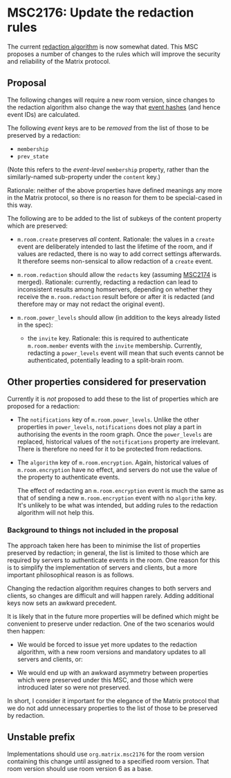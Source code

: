 # MSC2176: Update the redaction rules

The current [redaction
algorithm](https://matrix.org/docs/spec/client_server/r0.5.0#redactions) is now
somewhat dated. This MSC proposes a number of changes to the rules which will
improve the security and reliability of the Matrix protocol.

## Proposal

The following changes will require a new room version, since changes to the
redaction algorithm also change the way that [event
hashes](https://matrix.org/docs/spec/server_server/r0.1.2#calculating-the-reference-hash-for-an-event)
(and hence event IDs) are calculated.

The following *event* keys are to be *removed* from the list of those to be
preserved by a redaction:

 * `membership`
 * `prev_state`

(Note this refers to the *event-level* `membership` property, rather than the
similarly-named sub-property under the `content` key.)

Rationale: neither of the above properties have defined meanings any more in the Matrix
protocol, so there is no reason for them to be special-cased in this way.

The following are to be added to the list of subkeys of the content property
which are preserved:

 * `m.room.create` preserves *all* content. Rationale: the values in a
   `create` event are deliberately intended to last the lifetime of the room,
   and if values are redacted, there is no way to add correct settings
   afterwards. It therefore seems non-sensical to allow redaction of a `create`
   event.

 * `m.room.redaction` should allow the `redacts` key (assuming
   [MSC2174](https://github.com/matrix-org/matrix-doc/pull/2174) is merged).
   Rationale: currently, redacting a redaction can lead to inconsistent results
   among homservers, depending on whether they receive the `m.room.redaction`
   result before or after it is redacted (and therefore may or may not redact
   the original event).

 * `m.room.power_levels` should allow (in addition to the keys already listed
   in the spec):

   * the `invite` key. Rationale: this is required to authenticate
     `m.room.member` events with the `invite` membership. Currently, redacting
     a `power_levels` event will mean that such events cannot be authenticated,
     potentially leading to a split-brain room.

## Other properties considered for preservation

Currently it is *not* proposed to add these to the list of properties which are
proposed for a redaction:

 * The `notifications` key of `m.room.power_levels`. Unlike the other
   properties in `power_levels`, `notifications` does not play a part in
   authorising the events in the room graph. Once the `power_levels` are
   replaced, historical values of the `notifications` property are
   irrelevant. There is therefore no need for it to be protected from
   redactions.

 * The `algorithm` key of `m.room.encryption`. Again, historical values of
   `m.room.encryption` have no effect, and servers do not use the value of the
   property to authenticate events.

   The effect of redacting an `m.room.encryption` event is much the same as that
   of sending a new `m.room.encryption` event with no `algorithm` key. It's
   unlikely to be what was intended, but adding rules to the redaction
   algorithm will not help this.

### Background to things not included in the proposal

The approach taken here has been to minimise the list of properties preserved
by redaction; in general, the list is limited to those which are required by
servers to authenticate events in the room. One reason for this is to simplify
the implementation of servers and clients, but a more important philosophical
reason is as follows.

Changing the redaction algorithm requires changes to both servers and clients,
so changes are difficult and will happen rarely. Adding additional keys now
sets an awkward precedent.

It is likely that in the future more properties will be defined which might be
convenient to preserve under redaction. One of the two scenarios would then
happen:

 * We would be forced to issue yet more updates to the redaction algorithm,
   with a new room versions and mandatory updates to all servers and clients, or:

 * We would end up with an awkward asymmetry between properties which were
   preserved under this MSC, and those which were introduced later so were not
   preserved.

In short, I consider it important for the elegance of the Matrix protocol that
we do not add unnecessary properties to the list of those to be preserved by
redaction.

## Unstable prefix

Implementations should use `org.matrix.msc2176` for the room version containing
this change until assigned to a specified room version. That room version should
use room version 6 as a base.
